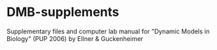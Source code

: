 # DMB-supplements
Supplementary files and computer lab manual for "Dynamic Models in Biology" (PUP 2006) by Ellner &amp; Guckenheimer

